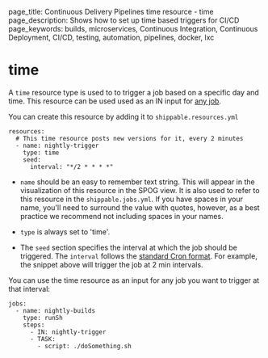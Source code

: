 page_title: Continuous Delivery Pipelines time resource - time
page_description: Shows how to set up time based triggers for CI/CD
page_keywords: builds, microservices, Continuous Integration, Continuous Deployment, CI/CD, testing, automation, pipelines, docker, lxc

# time

A `time` resource type is used to to trigger a job based on a specific day and time. This resource can be used used as an IN input for [any job](../jobs/overview/).

You can create this resource by adding it to `shippable.resources.yml`

```
resources:
  # This time resource posts new versions for it, every 2 minutes
  - name: nightly-trigger
    type: time
    seed:
      interval: "*/2 * * * *"
```

* `name` should be an easy to remember text string. This will appear in the visualization of this resource in the SPOG view. It is also used to refer to this resource in the `shippable.jobs.yml`. If you have spaces in your name, you'll need to surround the value with quotes, however, as a best practice we recommend not including spaces in your names.

* `type` is always set to 'time'.

* The `seed` section specifies the interval at which the job should be triggered. The `interval` follows the [standard Cron format](https://en.wikipedia.org/wiki/Cron). For example, the snippet above will trigger the job at 2 min intervals.

You can use the time resource as an input for any job you want to trigger at that interval:

```
jobs:
  - name: nightly-builds
    type: runSh
    steps:
      - IN: nightly-trigger
      - TASK:
        - script: ./doSomething.sh

```
